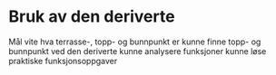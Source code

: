 # Bruk av den deriverte

Mål
vite hva terrasse-, topp- og bunnpunkt er
kunne finne topp- og bunnpunkt ved den deriverte
kunne analysere funksjoner
kunne løse praktiske funksjonsoppgaver